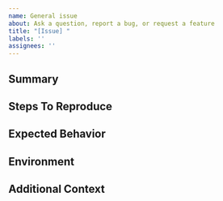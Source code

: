```yaml
---
name: General issue
about: Ask a question, report a bug, or request a feature
title: "[Issue] "
labels: ''
assignees: ''
---
```


## Summary

<!-- Briefly describe the issue you are reporting. -->

## Steps To Reproduce

<!-- For bugs, provide the minimal steps needed to reproduce the problem. If not applicable, explain why. -->

## Expected Behavior

<!-- Describe what you expected to happen. -->

## Environment

<!-- Include relevant environment details such as Julia version, OS, and package versions. -->

## Additional Context

<!-- Add any other context, logs, or screenshots that might help us understand the issue. -->
